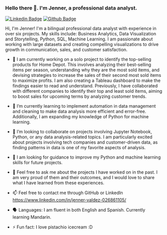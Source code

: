 ### Hello there 👋. I'm Jenner, a professional data analyst.
[![Linkedin Badge](https://img.shields.io/badge/-JennerValdez-0072b1?style=flat&logo=Linkedin&logoColor=white&link=https://www.linkedin.com/in/JennerValdez/)]([https://www.linkedin.com/in/JennerValdez/]www.linkedin.com/in/jenner-valdez-026861105) [![Github Badge](https://img.shields.io/badge/-JennerValdez-grey?style=flat&logo=github&logoColor=white&link=https://github.com/JennerValdez/)]([https://www.github.com/JennerValdez/](https://github.com/Jenner-Valdez))

Hi, I'm Jenner! I'm a bilingual professional data analyst with experience in over six projects. 
My skills include:
Business Analytics, Data Visualization and Storytelling, Python, SQL, Machine Learning. 
I am passionate about working with large datasets and creating compelling visualizations to drive growth in communication, sales, and customer satisfaction.

- 🔭 I am currently working on a solo project to identify the top-selling products for Home Depot. This involves analyzing their best-selling items per season, understanding why they are the most sold items, and devising strategies to increase the sales of their second most sold items to maximize profits. I am also creating a Tableau dashboard to make the findings easier to read and understand. Previously, I have collaborated with different companies to identify their top and least sold items, aiming to boost sales for upcoming terms by analyzing customer trends.

- 🌱 I’m currently learning to implement automation in data management and cleaning to make data analysis more efficient and error-free. Additionally, I am expanding my knowledge of Python for machine learning.

- 👯 I’m looking to collaborate on projects involving Jupyter Notebook, Python, or any data analysis-related topics. I am particularly excited about projects involving tech companies and customer-driven data, as finding patterns in data is one of my favorite aspects of analysis.

- 🤔 I am looking for guidance to improve my Python and machine learning skills for future projects.

- 💬 Feel free to ask me about the projects I have worked on in the past. I am very proud of them and their outcomes, and I would love to share what I have learned from these experiences.

- 📫 Feel free to contact me through GitHub or LinkedIn https://www.linkedin.com/in/jenner-valdez-026861105/

- 🗣️ Languages: I am fluent in both English and Spanish. Currently learning Mandarin.

- ⚡ Fun fact: I love pistachio icecream :D
